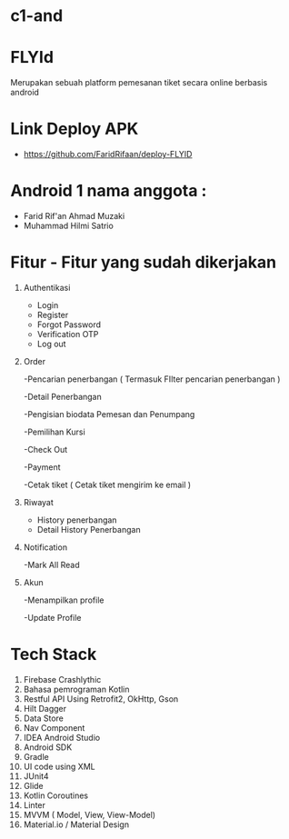# c1-and

# FLYId 
Merupakan sebuah platform pemesanan tiket secara online berbasis android

# Link Deploy APK
- https://github.com/FaridRifaan/deploy-FLYID

# Android 1 nama anggota :
- Farid Rif'an Ahmad Muzaki
- Muhammad Hilmi Satrio
  
# Fitur - Fitur yang sudah dikerjakan 
1. Authentikasi
   - Login
   - Register
   - Forgot Password
   - Verification OTP
   - Log out
2. Order

   -Pencarian penerbangan ( Termasuk FIlter pencarian penerbangan )
   
   -Detail Penerbangan

   -Pengisian biodata Pemesan dan Penumpang

   -Pemilihan Kursi

   -Check Out

   -Payment

   -Cetak tiket ( Cetak tiket mengirim ke email )
   
4. Riwayat
   - History penerbangan
   - Detail History Penerbangan
     
5. Notification

   -Mark All Read

7. Akun

   -Menampilkan profile

   -Update Profile

# Tech Stack

1. Firebase Crashlythic
2. Bahasa pemrograman Kotlin
3. Restful API Using Retrofit2, OkHttp, Gson
4. Hilt Dagger
5. Data Store
6. Nav Component
7. IDEA Android Studio
8. Android SDK
9. Gradle
10. UI code using XML
11. JUnit4
12. Glide
13. Kotlin Coroutines
14. Linter
15. MVVM ( Model, View, View-Model)
16. Material.io / Material Design
  
